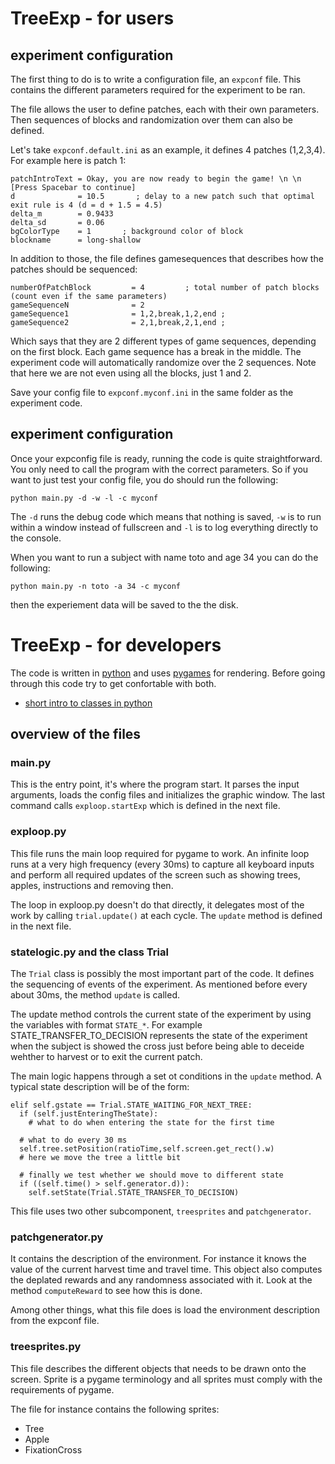 # TreeExp - for users

## experiment configuration

The first thing to do is to write a configuration file, an `expconf` file. This
contains the different parameters required for the experiment to be ran.

The file allows the user to define patches, each with their own parameters.
Then sequences of blocks and randomization over them can also be defined.

Let's take `expconf.default.ini` as an example, it defines 4 patches (1,2,3,4). For example here is patch 1:

    patchIntroText = Okay, you are now ready to begin the game! \n \n [Press Spacebar to continue]
    d              = 10.5       ; delay to a new patch such that optimal exit rule is 4 (d = d + 1.5 = 4.5)                                                                                                                                                                    
    delta_m        = 0.9433
    delta_sd       = 0.06
    bgColorType    = 1       ; background color of block
    blockname      = long-shallow

In addition to those, the file defines gamesequences that describes how the patches should be sequenced:

    numberOfPatchBlock         = 4         ; total number of patch blocks (count even if the same parameters)
    gameSequenceN              = 2 
    gameSequence1              = 1,2,break,1,2,end ;
    gameSequence2              = 2,1,break,2,1,end ;

Which says that they are 2 different types of game sequences, depending on the first block. Each game sequence has a break in the middle.
The experiment code will automatically randomize over the 2 sequences. Note that here we are not even using all the blocks, just 1 and 2.

Save your config file to `expconf.myconf.ini` in the same folder as the experiment code.

## experiment configuration

Once your expconfig file is ready, running the code is quite straightforward. You only need to call the program with the correct parameters.
So if you want to just test your config file, you do should run the following:

    python main.py -d -w -l -c myconf

The `-d` runs the debug code which means that nothing is saved, `-w` is to run within a window instead of fullscreen and `-l`
is to log everything directly to the console.

When you want to run a subject with name toto and age 34 you can do the following:

    python main.py -n toto -a 34 -c myconf

then the experiement data will be saved to the the disk.


# TreeExp - for developers

The code is written in [python](http://python.org) and uses [pygames](http://www.pygame.org/news.html) for rendering. Before going through this code try to get confortable with both.

 - [short intro to classes in python](http://www.jesshamrick.com/2011/05/18/an-introduction-to-classes-and-inheritance-in-python/)

## overview of the files

### main.py 

This is the entry point, it's where the program start. It parses the input arguments, loads the config files and initializes the graphic window. The last command calls `exploop.startExp` which is defined in the next file.

### exploop.py

This file runs the main loop required for pygame to work. An infinite loop runs at a very high frequency (every 30ms) to capture all keyboard inputs and perform all required updates of the screen such as showing trees, apples, instructions and removing then. 

The loop in exploop.py doesn't do that directly, it delegates most of the work by calling `trial.update()` at each cycle. The `update` method is defined in the next file.


### statelogic.py and the class Trial

The `Trial` class is possibly the most important part of the code. It defines the sequencing of events of the experiment. As mentioned before every about 30ms, the method `update` is called.

The update method controls the current state of the experiment by using the variables with format `STATE_*`. For example STATE_TRANSFER_TO_DECISION represents the state of the experiment when the subject is showed the cross just before being able to deceide wehther to harvest or to exit the current patch.

The main logic happens through a set ot conditions in the `update` method. A typical state description will be of the form:

    elif self.gstate == Trial.STATE_WAITING_FOR_NEXT_TREE: 
      if (self.justEnteringTheState):
        # what to do when entering the state for the first time

      # what to do every 30 ms
      self.tree.setPosition(ratioTime,self.screen.get_rect().w)     
      # here we move the tree a little bit 

      # finally we test whether we should move to different state
      if ((self.time() > self.generator.d)):
        self.setState(Trial.STATE_TRANSFER_TO_DECISION)  

This file uses two other subcomponent, `treesprites` and `patchgenerator`.

### patchgenerator.py

It contains the description of the environment. For instance it knows the value of the current 
harvest time and travel time. This object also computes the deplated rewards and any
randomness associated with it.  Look at the method `computeReward` to see how this is done.

Among other things, what this file does is load the environment description from the expconf file.

### treesprites.py

This file describes the different objects that needs to be drawn onto the screen. 
Sprite is a pygame terminology and all sprites must comply with the requirements of pygame.

The file for instance contains the following sprites:

 - Tree
 - Apple
 - FixationCross

